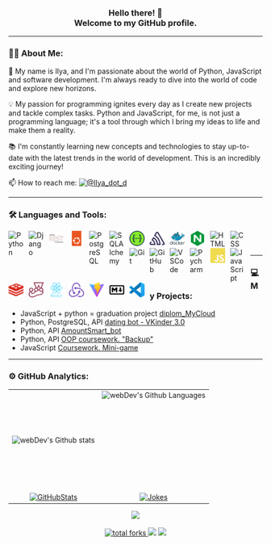 <p align="center" style="padding-bottom:0; margin-bottom:1;">
    <h3 align="center">Hello there! 👋
    <br /> Welcome to my GitHub profile.
    </h3>
</p>

***

### 👨‍💻 About Me:
🐍 My name is Ilya, and I'm passionate about the world of Python, JavaScript and software development. I'm always ready to dive into the world of code and explore new horizons.

💡 My passion for programming ignites every day as I create new projects and tackle complex tasks. Python and JavaScript, for me, is not just a programming language; it's a tool through which I bring my ideas to life and make them a reality.

📚 I'm constantly learning new concepts and technologies to stay up-to-date with the latest trends in the world of development. This is an incredibly exciting journey!

📫 How to reach me: [<img src="https://img.icons8.com/?size=512&id=ymzccwMmNkRx&format=png" title="Telegram" alt="@Ilya_dot_d" width="30" height="30">](https://t.me/Ilya_dot_d)
***
### 🛠 Languages and Tools:

<a href="#"><img align="left" title="Python" alt="Python" width="30px" style="padding-right:10px; pointer-events: none;" src="https://cdn.jsdelivr.net/gh/devicons/devicon/icons/python/python-original.svg" /></a>
<a href="#"><img align="left" title="Django" alt="Django" width="30px" style="padding-right:10px; pointer-events: none;" src="https://cdn.jsdelivr.net/gh/devicons/devicon/icons/django/django-plain.svg" /></a>
<a href="#"><img align="left" title="DRF" alt="DRF" width="30px" style="padding-right:10px; pointer-events: none;" src="https://raw.githubusercontent.com/devicons/devicon/54cfe13ac10eaa1ef817a343ab0a9437eb3c2e08/icons/djangorest/djangorest-original-wordmark.svg" /></a>
<a href="#"><img align="left" title="ubuntu" alt="ubuntu" width="30px" style="padding-right:10px; pointer-events: none;" src="https://raw.githubusercontent.com/devicons/devicon/54cfe13ac10eaa1ef817a343ab0a9437eb3c2e08/icons/ubuntu/ubuntu-original.svg" /></a>
<a href="#"><img align="left" title="PostgreSQL" alt="PostgreSQL" width="30px" style="padding-right:10px; pointer-events: none;" src="https://cdn.jsdelivr.net/gh/devicons/devicon/icons/postgresql/postgresql-original.svg" /></a>
<a href="#"><img align="left" title="SQLAlchemy" alt="SQLAlchemy" width="30px" style="padding-right:10px; pointer-events: none;" src="https://cdn.jsdelivr.net/gh/devicons/devicon/icons/sqlalchemy/sqlalchemy-original.svg" /></a>
<a href="#"><img align="left" title="swagger" alt="swagger" width="30px" style="padding-right:10px; pointer-events: none;" src="https://raw.githubusercontent.com/devicons/devicon/54cfe13ac10eaa1ef817a343ab0a9437eb3c2e08/icons/swagger/swagger-original.svg" /></a>
<a href="#"><img align="left" title="sentry" alt="sentry" width="30px" style="padding-right:10px; pointer-events: none;" src="https://raw.githubusercontent.com/devicons/devicon/54cfe13ac10eaa1ef817a343ab0a9437eb3c2e08/icons/sentry/sentry-original.svg" /></a>
<a href="#"><img align="left" title="Docker" alt="Docker" width="30px" style="padding-right:10px; pointer-events: none;" src="https://raw.githubusercontent.com/devicons/devicon/54cfe13ac10eaa1ef817a343ab0a9437eb3c2e08/icons/docker/docker-original-wordmark.svg" /></a>
<a href="#"><img align="left" title="nginx" alt="nginx" width="30px" style="padding-right:10px; pointer-events: none;" src="https://raw.githubusercontent.com/devicons/devicon/54cfe13ac10eaa1ef817a343ab0a9437eb3c2e08/icons/nginx/nginx-original.svg" /></a>
<a href="#"><img align="left" title="HTML" alt="HTML" width="30px" style="padding-right:10px; pointer-events: none;" src="https://cdn.jsdelivr.net/gh/devicons/devicon/icons/html5/html5-plain.svg" /></a>
<a href="#"><img align="left" title="CSS" alt="CSS" width="30px" style="padding-right:10px; pointer-events: none;" src="https://cdn.jsdelivr.net/gh/devicons/devicon/icons/css3/css3-plain.svg" /></a>
<a href="#"><img align="left" title="Git" alt="Git" width="30px" style="padding-right:10px; pointer-events: none;" src="https://cdn.jsdelivr.net/gh/devicons/devicon/icons/git/git-original.svg" /></a>
<a href="#"><img align="left" title="GitHub" alt="GitHub" width="30px" style="padding-right:10px; pointer-events: none;" src="https://devicons.railway.app/i/github-light.svg" /></a>
<a href="#"><img align="left" title="VSCode" alt="VSCode" width="30px" style="padding-right:10px; pointer-events: none;" src="https://cdn.jsdelivr.net/gh/devicons/devicon/icons/vscode/vscode-original.svg" /></a>
<a href="#"><img align="left" title="Pycharm" alt="Pycharm" width="30px" style="padding-right:10px; pointer-events: none;" src="https://cdn.jsdelivr.net/gh/devicons/devicon/icons/pycharm/pycharm-original.svg" /></a>
<a href="#"><img align="left" title="JavaScript" alt="JavaScript" width="30px" style="padding-right:10px; pointer-events: none;" src="https://raw.githubusercontent.com/devicons/devicon/55609aa5bd817ff167afce0d965585c92040787a/icons/javascript/javascript-plain.svg" /></a>
<a href="#"><img align="left" title="TypeScript" alt="JavaScript" width="30px" style="padding-right:10px; pointer-events: none;" src="https://raw.githubusercontent.com/marwin1991/profile-technology-icons/refs/heads/main/icons/typescript.png" /></a>
<a href="#"><img align="left" title="Redis" alt="Redis" width="30px" style="padding-right:10px; pointer-events: none;" src="https://raw.githubusercontent.com/devicons/devicon/54cfe13ac10eaa1ef817a343ab0a9437eb3c2e08/icons/redis/redis-plain.svg" /></a>
<a href="#"><img align="left" title="Jest" alt="Jest" width="30px" style="padding-right:10px; pointer-events: none;" src="https://raw.githubusercontent.com/devicons/devicon/6910f0503efdd315c8f9b858234310c06e04d9c0/icons/jest/jest-plain.svg" /></a>
<a href="#"><img align="left" title="React" alt="React" width="30px" style="padding-right:10px; pointer-events: none;" src="https://raw.githubusercontent.com/devicons/devicon/6910f0503efdd315c8f9b858234310c06e04d9c0/icons/react/react-original-wordmark.svg" /></a>
<a href="#"><img align="left" title="Redux" alt="Redux" width="30px" style="padding-right:10px; pointer-events: none;" src="https://raw.githubusercontent.com/devicons/devicon/54cfe13ac10eaa1ef817a343ab0a9437eb3c2e08/icons/redux/redux-original.svg" /></a>
<a href="#"><img align="left" title="ViteJS" alt="ViteJS" width="30px" style="padding-right:10px; pointer-events: none;" src="https://raw.githubusercontent.com/devicons/devicon/54cfe13ac10eaa1ef817a343ab0a9437eb3c2e08/icons/vitejs/vitejs-original.svg" /></a>
<a href="#"><img align="left" title="MarkDown" alt="MarkDown" width="30px" style="padding-right:10px; pointer-events: none;" src="https://raw.githubusercontent.com/devicons/devicon/54cfe13ac10eaa1ef817a343ab0a9437eb3c2e08/icons/markdown/markdown-original.svg" /></a>
<a href="#"><img align="left" title="VSCode" alt="VSCode" width="30px" style="padding-right:10px; pointer-events: none;" src="https://raw.githubusercontent.com/devicons/devicon/54cfe13ac10eaa1ef817a343ab0a9437eb3c2e08/icons/vscode/vscode-original.svg" /></a>



<br />
<br />

***

### 💻 My Projects:
- JavaScript + python = graduation project [diplom_MyCloud](https://github.com/IlyaDyakonov/diplom_MyCloud)
- Python, PostgreSQL, API [dating bot - VKinder 3.0](https://github.com/IlyaDyakonov/VKinder_3.0)
- Python, API [AmountSmart_bot](https://github.com/IlyaDyakonov/AmountSmart_bot)
- Python, API [OOP coursework. "Backup"](https://github.com/IlyaDyakonov/Course_Work)
- JavaScript [Coursework. Mini-game](https://github.com/IlyaDyakonov/JS_Advanced_Diplom)
***

### ⚙️ GitHub Analytics:
<table style="border:None; border-collapse:collapse; border-spacing:0;">
    <tr>
        <td align="center">
            <a href="#"><img align="left" src="https://github-readme-streak-stats.herokuapp.com/?user=IlyaDyakonov&theme=vision-friendly-dark" alt="webDev's Github stats" /></a>
        </td>
        <td align="center">
            <a href="#"><img height="195px" align="right" src="https://github-readme-stats-eight-theta.vercel.app/api/top-langs/?username=IlyaDyakonov&theme=vision-friendly-dark&layout=compact" alt="webDev's Github Languages" /></a>
        </td>
    </tr>
        <td align="center">
            <a href="#"><img height="195px" align="center" src="https://github-readme-stats.vercel.app/api?username=IlyaDyakonov&show_icons=false&theme=highcontrast" alt="GitHubStats" /></a>
        </td>
        <td align="center">
            <a href="#"><img height="195px" align="center" src="https://readme-jokes.vercel.app/api" alt="Jokes" /></a>
        </td>
</table>

<div align="center">
    <p>
        <img src="https://media.giphy.com/media/M9gbBd9nbDrOTu1Mqx/giphy.gif" width="100"/>
    </p>
    <a href="https://github.com/IlyaDyakonov?tab=repositories&sort=stargazers">
        <img alt="total forks" title="Total forks on GitHub" src="https://custom-icon-badges.herokuapp.com/badge/dynamic/json?logo=fork&color=55960c&labelColor=488207&label=Forks&style=for-the-badge&query=%24.forks&url=https://api.github-star-counter.workers.dev/user/IlyaDyakonov"/>
    </a>
    <a href="https://github.com/IlyaDyakonov">
        <a href="https://www.github.com/IlyaDyakonov" target="_blank" rel="noreferrer"><img
src="https://img.shields.io/github/followers/IlyaDyakonov?logo=github&style=for-the-badge&color=0891b2&labelColor=1c1917" /></a>
    </a>
    <a href="https://github.com/serj-goa/github-profile-views-counter">
        <img src="https://komarev.com/ghpvc/?username=IlyaDyakonov&style=for-the-badge&color=lightgrey">
    </a>
</div>
